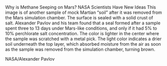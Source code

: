 Why is Methane Seeping on Mars? NASA Scientists Have New Ideas 
 This image is of another sample of mock Martian “soil” after it was removed from the Mars simulation chamber. The surface is sealed with a solid crust of salt. Alexander Pavlov and his team found that a seal formed after a sample spent three to 13 days under Mars-like conditions, and only if it had 5% to 10% perchlorate salt concentration. The color is lighter in the center where the sample was scratched with a metal pick. The light color indicates a drier soil underneath the top layer, which absorbed moisture from the air as soon as the sample was removed from the simulation chamber, turning brown.

NASA/Alexander Pavlov
